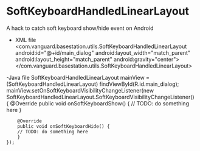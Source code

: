 # SoftKeyboardHandledLinearLayout
A hack to catch soft keyboard show/hide event on Android

- XML file
	 <com.vanguard.basestation.utils.SoftKeyboardHandledLinearLayout
		android:id="@+id/main_dialog"
		android:layout_width="match_parent"
		android:layout_height="match_parent"
		android:gravity="center">
	 </com.vanguard.basestation.utils.SoftKeyboardHandledLinearLayout>

 -Java file
	SoftKeyboardHandledLinearLayout mainView = (SoftKeyboardHandledLinearLayout) findViewById(R.id.main_dialog);
	mainView.setOnSoftKeyboardVisibilityChangeListener(new SoftKeyboardHandledLinearLayout.SoftKeyboardVisibilityChangeListener() {
	    @Override
	    public void onSoftKeyboardShow() {
		// TODO: do something here
	    }

	    @Override
	    public void onSoftKeyboardHide() {
		// TODO: do something here
	    }
	});

